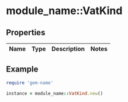 # module_name::VatKind

## Properties

| Name | Type | Description | Notes |
| ---- | ---- | ----------- | ----- |

## Example

```ruby
require 'gem-name'

instance = module_name::VatKind.new()
```

